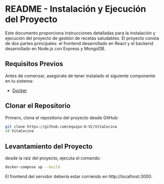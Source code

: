 # README - Instalación y Ejecución del Proyecto

Este documento proporciona instrucciones detalladas para la instalación y ejecución del proyecto de gestión de recetas saludables. El proyecto consta de dos partes principales: el frontend desarrollado en React y el backend desarrollado en Node.js con Express y MongoDB.

## Requisitos Previos

Antes de comenzar, asegúrate de tener instalado el siguiente componente en tu sistema:

- [Docker](https://www.docker.com/)

## Clonar el Repositorio

Primero, clona el repositorio del proyecto desde GitHub:

```bash
git clone https://github.com/equipo-6-VC/VitaCocina
cd VitaCocina
```

## Levantamiento del Proyecto

desde la raíz del proyecto, ejecuta el comando:

```bash
docker-compose up --build
```

El frontend del servidor debería estar corriendo en http://localhost:3000.
